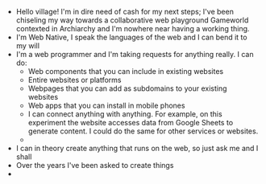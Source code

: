 - Hello village! I'm in dire need of cash for my next steps; I've been chiseling my way towards a collaborative web playground Gameworld contexted in Archiarchy and I'm nowhere near having a working thing.
- I'm Web Native, I speak the languages of the web and I can bend it to my will
- I'm a web programmer and I'm taking requests for anything really. I can do:
	- Web components that you can include in existing websites
	- Entire websites or platforms
	- Webpages that you can add as subdomains to your existing websites
	- Web apps that you can install in mobile phones
	- I can connect anything with anything. For example, on this experiment the website accesses data from Google Sheets to generate content. I could do the same for other services or websites.
	-
- I can in theory create anything that runs on the web, so just ask me and I shall
- Over the years I've been asked to create things
-